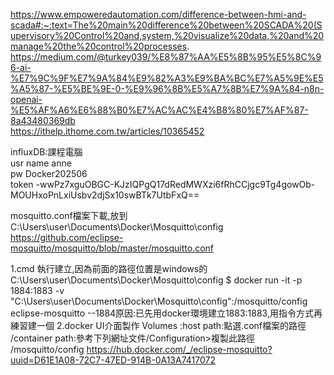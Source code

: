 https://www.empoweredautomation.com/difference-between-hmi-and-scada#:~:text=The%20main%20difference%20between%20SCADA%20(Supervisory%20Control%20and,system,%20visualize%20data,%20and%20manage%20the%20control%20processes.  
https://medium.com/@turkey039/%E8%87%AA%E5%8B%95%E5%8C%96-ai-%E7%9C%9F%E7%9A%84%E9%82%A3%E9%BA%BC%E7%A5%9E%E5%A5%87-%E5%BE%9E-0-%E9%96%8B%E5%A7%8B%E7%9A%84-n8n-openai-%E5%AF%A6%E6%88%B0%E7%AC%AC%E4%B8%80%E7%AF%87-8a43480369db  
https://ithelp.ithome.com.tw/articles/10365452  

influxDB:課程電腦  
usr name anne  
pw Docker202506  
token -wwPz7xguOBGC-KJzIQPgQ17dRedMWXzi6fRhCCjgc9Tg4gowOb-MOUHxoPnLxiUsbv2djSx10swBTk7UtbFxQ==  

mosquitto.conf檔案下載,放到C:\Users\user\Documents\Docker\Mosquitto\config
https://github.com/eclipse-mosquitto/mosquitto/blob/master/mosquitto.conf

1.cmd 執行建立,因為前面的路徑位置是windows的 C:\Users\user\Documents\Docker\Mosquitto\config
$ docker run -it -p 1884:1883 -v "C:\Users\user\Documents\Docker\Mosquitto\config":/mosquitto/config eclipse-mosquitto
--1884原因:已先用docker環境建立1883:1883,用指令方式再練習建一個
2.docker UI介面製作
Volumes :host path:點選.conf檔案的路徑 /container path:參考下列網址文件/Configuration>複製此路徑 /mosquitto/config
https://hub.docker.com/_/eclipse-mosquitto?uuid=D61E1A08-72C7-47ED-914B-0A13A7417072

